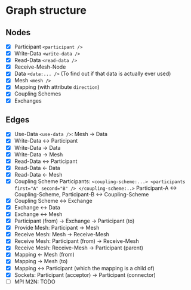 # Graph structure
 
## Nodes

- [x] Participant `<participant />`
- [x] Write-Data `<write-data />`
- [x] Read-Data `<read-data />`
- [x] Receive-Mesh-Node
- [x] Data `<data:... />` (To find out if that data is actually ever used)
- [x] Mesh `<mesh />`
- [x] Mapping (with attribute `direction`)
- [x] Coupling Schemes
- [x] Exchanges

## Edges

- [x] Use-Data `<use-data />`: Mesh -> Data
- [x] Write-Data <-> Participant
- [x] Write-Data -> Data
- [x] Write-Data -> Mesh
- [x] Read-Data <-> Participant
- [x] Read-Data <- Data
- [x] Read-Data <- Mesh
- [x] Coupling Scheme Participants:
`<coupling-scheme:...> <participants first="A" second="B" /> </coupling-scheme:..>` Participant-A <-> Coupling-Scheme, Participant-B <-> Coupling-Scheme
- [x] Coupling Scheme <-> Exchange
- [x] Exchange <-> Data
- [x] Exchange <-> Mesh
- [x] Participant (from) -> Exchange -> Participant (to)
- [x] Provide Mesh: Participant -> Mesh
- [x] Receive Mesh: Mesh -> Receive-Mesh
- [x] Receive Mesh: Participant (from) -> Receive-Mesh
- [x] Receive Mesh: Receive-Mesh -> Participant (parent)
- [x] Mapping <- Mesh (from)
- [x] Mapping -> Mesh (to)
- [x] Mapping <-> Participant (which the mapping is a child of)
- [x] Sockets: Participant (acceptor) -> Participant (connector)
- [ ] MPI M2N: TODO
